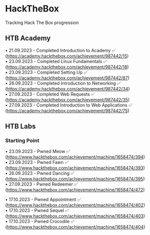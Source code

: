 <h1>HackTheBox</h1>
Tracking Hack The Box progression

<h2>HTB Academy</h2>

• 21.09.2023 - Completed Introduction to Academy ✅ (https://academy.hackthebox.com/achievement/987442/15) <br>
• 23.09.2023 - Completed Linux Fundamentals ✅ (https://academy.hackthebox.com/achievement/987442/18) <br>
• 23.09.2023 - Completed Setting Up ✅ (https://academy.hackthebox.com/achievement/987442/87) <br>
• 26.09.2023 - Completed Introduction to Networking ✅ (https://academy.hackthebox.com/achievement/987442/34) <br>
• 27.09.2023 - Completed Web Requests ✅ (https://academy.hackthebox.com/achievement/987442/35) <br>
• 27.09.2023 - Completed Introduction to Web Applications ✅ (https://academy.hackthebox.com/achievement/987442/75) <br>

<h2>HTB Labs</h2>

<h3>Starting Point</h3>

• 23.09.2023 - Pwned Meow ✅ (https://www.hackthebox.com/achievement/machine/1658474/394) <br>
• 23.09.2023 - Pwned Fawn ✅ (https://www.hackthebox.com/achievement/machine/1658474/393) <br>
• 26.09.2023 - Pwned Dancing ✅ (https://www.hackthebox.com/achievement/machine/1658474/395) <br>
• 27.09.2023 - Pwned Redeemer ✅ (https://www.hackthebox.com/achievement/machine/1658474/472) <br>

• 17.10.2023 - Pwned Appointment ✅ (https://www.hackthebox.com/achievement/machine/1658474/402) <br>
• 17.10.2023 - Pwned Sequel ✅ (https://www.hackthebox.com/achievement/machine/1658474/403) <br>
• 17.10.2023 - Pwned Crocodile ✅ (https://www.hackthebox.com/achievement/machine/1658474/404) <br>
